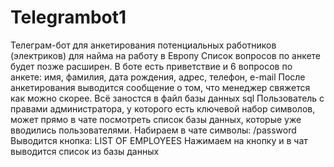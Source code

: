 # Telegrambot1
Телеграм-бот для анкетирования потенциальных работников (электриков) для найма на работу в Европу 
Список вопросов по анкете будет позже расширен.
В боте есть приветствие и 6 вопросов по анкете: имя, фамилия, дата рождения, адрес, телефон, e-mail
После анкетирования выводится сообщение о том, что менеджер свяжется как можно скорее.
Всё заностся в файл базы данных sql
Пользователь с правами администратора, у которого есть ключевой набор символов, может прямо в чате посмотреть список базы данных, которые уже вводились пользователями.
Набираем в чате символы:    /password
Выводится кнопка: LIST OF EMPLOYEES
Нажимаем на кнопку и в чат выводится список из базы данных
